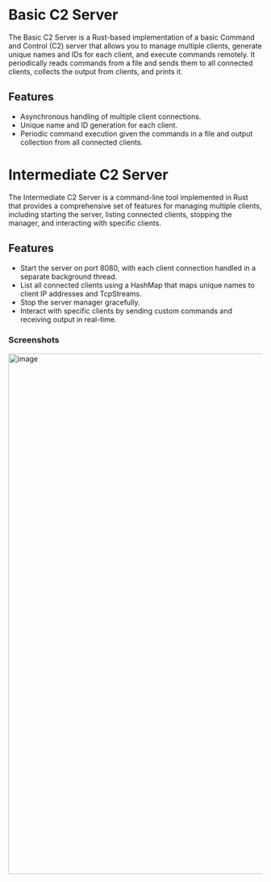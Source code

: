 # Basic C2 Server

The Basic C2 Server is a Rust-based implementation of a basic Command and Control (C2) server that allows you to manage multiple clients, generate unique names and IDs for each client, and execute commands remotely. It periodically reads commands from a file and sends them to all connected clients, collects the output from clients, and prints it.

## Features

- Asynchronous handling of multiple client connections.
- Unique name and ID generation for each client.
- Periodic command execution given the commands in a file and output collection from all connected clients.


# Intermediate C2 Server

The Intermediate C2 Server is a command-line tool implemented in Rust that provides a comprehensive set of features for managing multiple clients, including starting the server, listing connected clients, stopping the manager, and interacting with specific clients.

## Features

- Start the server on port 8080, with each client connection handled in a separate background thread.
- List all connected clients using a HashMap that maps unique names to client IP addresses and TcpStreams.
- Stop the server manager gracefully.
- Interact with specific clients by sending custom commands and receiving output in real-time.

### Screenshots
<img width="1031" alt="image" src="https://github.com/VikasShavi/RustNetCommander/assets/83757578/3ce251cd-e21d-48e9-aa9e-c3ee7dfb0cb7">
